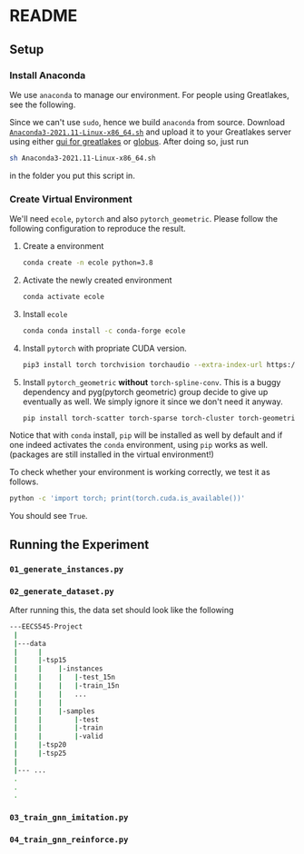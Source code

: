 # README

## Setup

### Install Anaconda

We use `anaconda` to manage our environment. For people using Greatlakes, see the following. 

Since we can't use `sudo`, hence we build `anaconda` from source. Download [`Anaconda3-2021.11-Linux-x86_64.sh`](https://repo.anaconda.com/archive/Anaconda3-2021.11-Linux-x86_64.sh) and upload it to your Greatlakes server using either [gui for greatlakes](https://greatlakes.arc-ts.umich.edu/pun/sys/dashboard) or [globus](https://www.globus.org/). After doing so, just run 

```bash
sh Anaconda3-2021.11-Linux-x86_64.sh
```

in the folder you put this script in.

### Create Virtual Environment

We'll need `ecole`, `pytorch` and also `pytorch_geometric`. Please follow the following configuration to reproduce the result. 

1. Create a environment

   ```bash
   conda create -n ecole python=3.8
   ```

2. Activate the newly created environment

   ```bash
   conda activate ecole
   ```

3. Install `ecole`

   ```bash
   conda conda install -c conda-forge ecole
   ```

4. Install `pytorch` with propriate CUDA version.

   ```bash
   pip3 install torch torchvision torchaudio --extra-index-url https://download.pytorch.org/whl/cu113
   ```

5. Install `pytorch_geometric` **without** `torch-spline-conv`. This is a buggy dependency and pyg(pytorch geometric) group decide to give up eventually as well. We simply ignore it since we don't need it anyway. 

   ```bash
   pip install torch-scatter torch-sparse torch-cluster torch-geometric -f https://data.pyg.org/whl/torch-1.11.0+cu113.html
   ```

Notice that with `conda` install, `pip` will be installed as well by default and if one indeed activates the `conda` environment, using `pip` works as well. (packages are still installed in the virtual environment!)

To check whether your environment is working correctly, we test it as follows.

```bash
python -c 'import torch; print(torch.cuda.is_available())'
```

You should see `True`. 

## Running the Experiment

### `01_generate_instances.py`



### `02_generate_dataset.py`



After running this, the data set should look like the following

```bash
---EECS545-Project
 |
 |---data
 |     |
 |     |-tsp15
 |     |    |-instances
 |     |    |   |-test_15n
 |     |    |   |-train_15n
 |     |    |   ...
 |     |    |   
 |     |    |-samples
 |     |        |-test
 |     |        |-train
 |     |        |-valid
 |     |-tsp20
 |     |-tsp25
 |
 |--- ...
 .
 .
 .
```



### `03_train_gnn_imitation.py`

### `04_train_gnn_reinforce.py`
